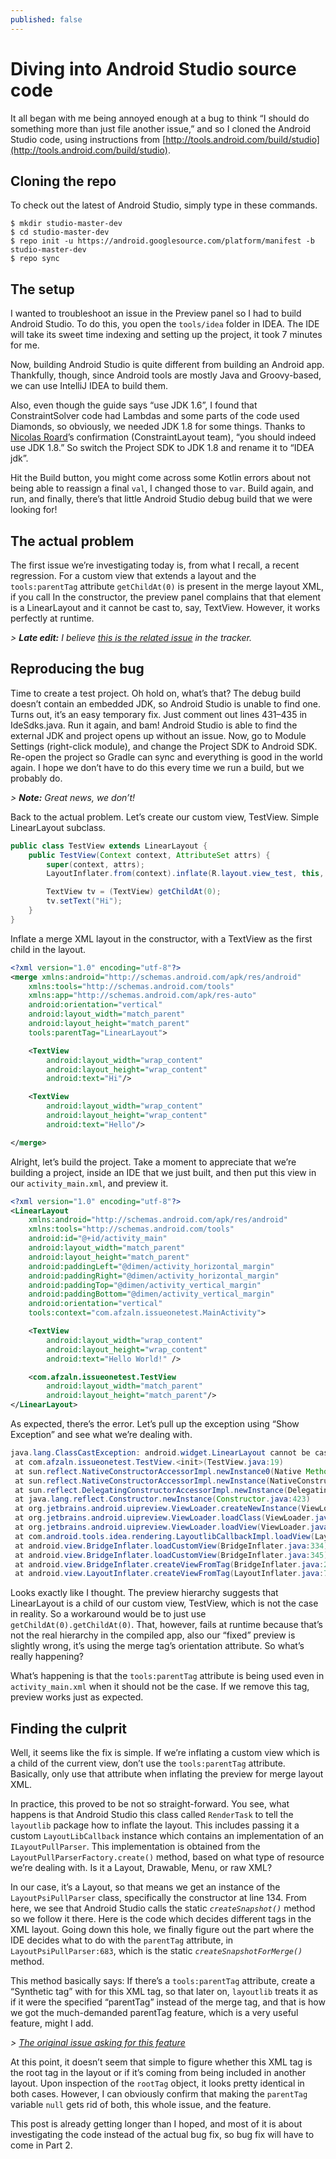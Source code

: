 ```yaml
---
published: false
---
```

# **Diving into Android Studio source code**

It all began with me being annoyed enough at a bug to think “I should do something more than just file another issue,” and so I cloned the Android Studio code, using instructions from [http://tools.android.com/build/studio](http://tools.android.com/build/studio).

## Cloning the repo

To check out the latest of Android Studio, simply type in these commands.

```
$ mkdir studio-master-dev
$ cd studio-master-dev
$ repo init -u https://android.googlesource.com/platform/manifest -b studio-master-dev
$ repo sync
```


## The setup

I wanted to troubleshoot an issue in the Preview panel so I had to build Android Studio. To do this, you open the `tools/idea` folder in IDEA. The IDE will take its sweet time indexing and setting up the project, it took 7 minutes for me.

Now, building Android Studio is quite different from building an Android app. Thankfully, though, since Android tools are mostly Java and Groovy-based, we can use IntelliJ IDEA to build them. 

Also, even though the guide says “use JDK 1.6”, I found that  ConstraintSolver code had Lambdas and some parts of the code used Diamonds, so obviously, we needed JDK 1.8 for some things. Thanks to [Nicolas Roard](https://medium.com/u/c006d5238349)’s  confirmation (ConstraintLayout team), “you should indeed use JDK 1.8.” So switch the Project SDK to JDK 1.8 and rename it to “IDEA jdk”.

Hit the Build button, you might come across some Kotlin errors about not being able to reassign a final `val`, I changed those to `var`. Build  again, and run, and finally, there’s that little Android Studio debug build that we were looking
for!

## The actual problem

The first issue we’re investigating today is, from what I recall, a recent regression. For a custom view that extends a layout and the `tools:parentTag` attribute `getChildAt(0)` is present in the merge layout XML, if you call  In the constructor, the preview panel complains that that element is a LinearLayout and it cannot be cast to, say, TextView. However, it works perfectly at runtime. 

_> **Late edit:** I believe [this is the related issue](https://code.google.com/p/android/issues/detail?id=230604) in the tracker._

## Reproducing the bug

Time to create a test project. Oh hold on, what’s that? The debug build doesn’t contain an embedded JDK, so Android Studio is unable to find one. Turns out, it’s an easy temporary fix. Just comment out lines 431–435 in IdeSdks.java. Run it again, and bam! Android Studio is able to find the external JDK and project opens up without an issue. Now, go to Module Settings (right-click module), and change the Project SDK to Android SDK. Re-open the project so Gradle can sync and everything is good in the world again. I hope we don’t have to do this every time we run a build, but we probably do.

_> **Note:** Great news, we don’t!_

Back to the actual problem. Let’s create our custom view, TestView. Simple LinearLayout subclass.

```java
public class TestView extends LinearLayout {
    public TestView(Context context, AttributeSet attrs) {
        super(context, attrs);
        LayoutInflater.from(context).inflate(R.layout.view_test, this, true);

        TextView tv = (TextView) getChildAt(0);
        tv.setText("Hi");
    }
}
```

Inflate a merge XML layout in the constructor, with a TextView as the first child in the layout. 

```xml
<?xml version="1.0" encoding="utf-8"?>
<merge xmlns:android="http://schemas.android.com/apk/res/android"
    xmlns:tools="http://schemas.android.com/tools"
    xmlns:app="http://schemas.android.com/apk/res-auto"
    android:orientation="vertical"
    android:layout_width="match_parent"
    android:layout_height="match_parent"
    tools:parentTag="LinearLayout">

    <TextView
        android:layout_width="wrap_content"
        android:layout_height="wrap_content"
        android:text="Hi"/>

    <TextView
        android:layout_width="wrap_content"
        android:layout_height="wrap_content"
        android:text="Hello"/>

</merge>
```

Alright, let’s build the project. Take a moment to appreciate that we’re building a project, inside an IDE that we just built, and then put this view in our `activity_main.xml`, and preview it.

```xml
<?xml version="1.0" encoding="utf-8"?>
<LinearLayout
    xmlns:android="http://schemas.android.com/apk/res/android"
    xmlns:tools="http://schemas.android.com/tools"
    android:id="@+id/activity_main"
    android:layout_width="match_parent"
    android:layout_height="match_parent"
    android:paddingLeft="@dimen/activity_horizontal_margin"
    android:paddingRight="@dimen/activity_horizontal_margin"
    android:paddingTop="@dimen/activity_vertical_margin"
    android:paddingBottom="@dimen/activity_vertical_margin"
    android:orientation="vertical"
    tools:context="com.afzaln.issueonetest.MainActivity">

    <TextView
        android:layout_width="wrap_content"
        android:layout_height="wrap_content"
        android:text="Hello World!" />

    <com.afzaln.issueonetest.TestView
        android:layout_width="match_parent"
        android:layout_height="match_parent"/>
</LinearLayout>
```

As expected, there’s the error. Let’s pull up the exception using “Show Exception” and see what we’re dealing with.

```java
java.lang.ClassCastException: android.widget.LinearLayout cannot be cast to android.widget.TextView
 at com.afzaln.issueonetest.TestView.<init>(TestView.java:19)
 at sun.reflect.NativeConstructorAccessorImpl.newInstance0(Native Method)
 at sun.reflect.NativeConstructorAccessorImpl.newInstance(NativeConstructorAccessorImpl.java:62)
 at sun.reflect.DelegatingConstructorAccessorImpl.newInstance(DelegatingConstructorAccessorImpl.java:45)
 at java.lang.reflect.Constructor.newInstance(Constructor.java:423)
 at org.jetbrains.android.uipreview.ViewLoader.createNewInstance(ViewLoader.java:465)
 at org.jetbrains.android.uipreview.ViewLoader.loadClass(ViewLoader.java:172)
 at org.jetbrains.android.uipreview.ViewLoader.loadView(ViewLoader.java:105)
 at com.android.tools.idea.rendering.LayoutlibCallbackImpl.loadView(LayoutlibCallbackImpl.java:186)
 at android.view.BridgeInflater.loadCustomView(BridgeInflater.java:334)
 at android.view.BridgeInflater.loadCustomView(BridgeInflater.java:345)
 at android.view.BridgeInflater.createViewFromTag(BridgeInflater.java:245)
 at android.view.LayoutInflater.createViewFromTag(LayoutInflater.java:727)...
```

Looks exactly like I thought. The preview hierarchy suggests that LinearLayout is a child of our custom view, TestView, which is not the case in reality. So a workaround would be to just use `getChildAt(0).getChildAt(0)`. That, however, fails at runtime because that’s not the real hierarchy in the compiled app, also our “fixed” preview is slightly wrong, it’s using the merge tag’s orientation attribute. So what’s really happening?

What’s happening is that the `tools:parentTag` attribute is being used even in `activity_main.xml` when it should not be the case. If we remove this tag, preview works just as expected.

## Finding the culprit

Well, it seems like the fix is simple. If we’re inflating a custom view which is a child of the current view, don’t use the `tools:parentTag` attribute. Basically, only use that attribute when inflating the preview for merge layout XML.

In practice, this proved to be not so straight-forward. You see, what happens is that Android Studio this class called `RenderTask` to tell the `layoutlib` package how to inflate the
layout. This includes passing it a custom `LayoutLibCallback` instance which contains an implementation of an `ILayoutPullParser`. This implementation is obtained from the `LayoutPullParserFactory.create()` method, based on what type of resource we’re dealing with. Is it a Layout, Drawable, Menu, or raw XML?

In our case, it’s a Layout, so that means we get an instance of the `LayoutPsiPullParser` class, specifically the constructor at line 134. From here, we see that Android Studio calls the static *`createSnapshot()`* method so we follow it there. Here is the code which decides different tags in the XML layout. Going down this hole, we finally figure out the part where the IDE decides what to do with the `parentTag` attribute, in `LayoutPsiPullParser:683`, which is
the static *`createSnapshotForMerge()`* method. 

This method basically says: If there’s a `tools:parentTag` attribute, create a “Synthetic tag” with for this XML tag, so that later on, `layoutlib` treats it as if it were the specified “parentTag” instead of the merge tag, and that is how we got the much-demanded parentTag feature, which is a very useful feature, might I add.

_> [The original issue asking for this feature](https://code.google.com/p/android/issues/detail?id=61652)_

At this point, it doesn’t seem that simple to figure whether this XML tag is the root tag in the layout or if it’s coming from being included in another layout. Upon inspection of the `rootTag` object, it looks pretty identical in both cases.
However, I can obviously confirm that making the `parentTag` variable `null` gets rid of both, this whole issue, and the feature.

This post is already getting longer than I hoped, and most of it is about investigating the code instead of the actual bug fix, so bug fix will have to come in Part 2.

